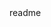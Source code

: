 <snippet>
  <content><![CDATA[
# ${1:WatchDog}
WatchDog is a rapid deploy WebApp to prevent theft of WiFi-
enabled browser-capable mobile devices with a camera, like 
most modern laptops, tablets and phones. WatchDog uses 
geolocation, WebRTC to detect motion, Socket.io to determine 
loss-of-connection and the Twilio API for SMS alerts or phone 
call notifications. WatchDog will also bark to prevent theft!
## Usage
URL soon (and Usage instructions; maybe even Node-Webkit/NW.js)
## History
Born in the thick of Battle(Hack-NYC-2015), Project WatchDog was 
conceived when a professional theif evaded security cameras and 
stole a team members unattended laptop. Because another team-
member new of a friend who recently had her mobile phone stolen,
that same week, and had been already been thinking about how to 
precent theft of WiFi-enabled browser-capable mobile devices
## Credits
- [Katrina Liao](http://en.wikipedia.org/wiki/Markdown) 
- [Sangmin Lee](http://en.wikipedia.org/wiki/Markdown) 
- [DJ Nadgar](http://en.wikipedia.org/wiki/Markdown) 
## License
MIT License
]]></content>
  <tabTrigger>readme</tabTrigger>
</snippet>
